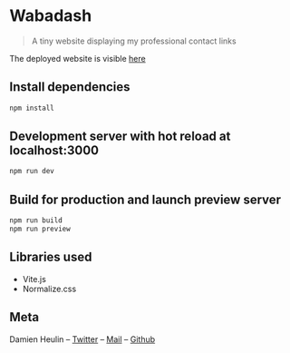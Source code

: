 # Wabadash
> A tiny website displaying my professional contact links

The deployed website is visible [here](https://wabadash.vercel.app/)

## Install dependencies

```sh
npm install
```

## Development server with hot reload at localhost:3000

```sh
npm run dev
```

## Build for production and launch preview server

```sh
npm run build
npm run preview
```

## Libraries used
- Vite.js
- Normalize.css

## Meta
Damien Heulin – [Twitter](https://twitter.com/damien_hl) – [Mail](mailto:damienheulin87@gmail.com) – [Github](https://github.com/damien-hl)
